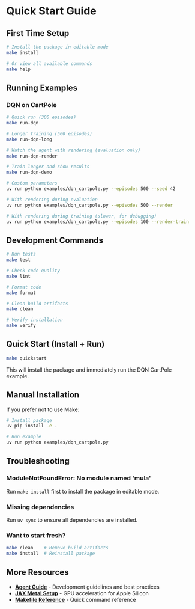 # Quick Start Guide

## First Time Setup

```bash
# Install the package in editable mode
make install

# Or view all available commands
make help
```

## Running Examples

### DQN on CartPole

```bash
# Quick run (300 episodes)
make run-dqn

# Longer training (500 episodes)
make run-dqn-long

# Watch the agent with rendering (evaluation only)
make run-dqn-render

# Train longer and show results
make run-dqn-demo

# Custom parameters
uv run python examples/dqn_cartpole.py --episodes 500 --seed 42

# With rendering during evaluation
uv run python examples/dqn_cartpole.py --episodes 500 --render

# With rendering during training (slower, for debugging)
uv run python examples/dqn_cartpole.py --episodes 100 --render-train
```

## Development Commands

```bash
# Run tests
make test

# Check code quality
make lint

# Format code
make format

# Clean build artifacts
make clean

# Verify installation
make verify
```

## Quick Start (Install + Run)

```bash
make quickstart
```

This will install the package and immediately run the DQN CartPole example.

## Manual Installation

If you prefer not to use Make:

```bash
# Install package
uv pip install -e .

# Run example
uv run python examples/dqn_cartpole.py
```

## Troubleshooting

### ModuleNotFoundError: No module named 'mula'

Run `make install` first to install the package in editable mode.

### Missing dependencies

Run `uv sync` to ensure all dependencies are installed.

### Want to start fresh?

```bash
make clean    # Remove build artifacts
make install  # Reinstall package
```

## More Resources

- **[Agent Guide](AGENTS.md)** - Development guidelines and best practices
- **[JAX Metal Setup](JAX_METAL_SETUP.md)** - GPU acceleration for Apple Silicon
- **[Makefile Reference](../.makerc)** - Quick command reference


